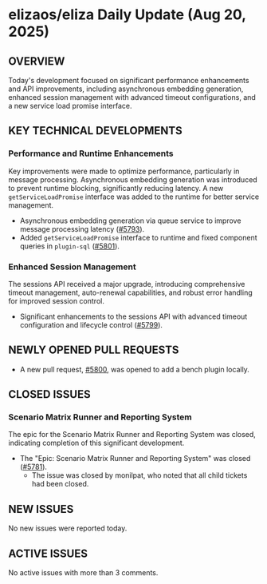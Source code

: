 # elizaos/eliza Daily Update (Aug 20, 2025)
## OVERVIEW 
Today's development focused on significant performance enhancements and API improvements, including asynchronous embedding generation, enhanced session management with advanced timeout configurations, and a new service load promise interface.

## KEY TECHNICAL DEVELOPMENTS

### Performance and Runtime Enhancements
Key improvements were made to optimize performance, particularly in message processing. Asynchronous embedding generation was introduced to prevent runtime blocking, significantly reducing latency. A new `getServiceLoadPromise` interface was added to the runtime for better service management.
- Asynchronous embedding generation via queue service to improve message processing latency ([#5793](https://github.com/elizaos/eliza/pull/5793)).
- Added `getServiceLoadPromise` interface to runtime and fixed component queries in `plugin-sql` ([#5801](https://github.com/elizaos/eliza/pull/5801)).

### Enhanced Session Management
The sessions API received a major upgrade, introducing comprehensive timeout management, auto-renewal capabilities, and robust error handling for improved session control.
- Significant enhancements to the sessions API with advanced timeout configuration and lifecycle control ([#5799](https://github.com/elizaos/eliza/pull/5799)).

## NEWLY OPENED PULL REQUESTS
- A new pull request, [#5800](https://github.com/elizaos/eliza/pull/5800), was opened to add a bench plugin locally.

## CLOSED ISSUES

### Scenario Matrix Runner and Reporting System
The epic for the Scenario Matrix Runner and Reporting System was closed, indicating completion of this significant development.
- The "Epic: Scenario Matrix Runner and Reporting System" was closed ([#5781](https://github.com/elizaos/eliza/issues/5781)).
  - The issue was closed by monilpat, who noted that all child tickets had been closed.

## NEW ISSUES
No new issues were reported today.

## ACTIVE ISSUES
No active issues with more than 3 comments.